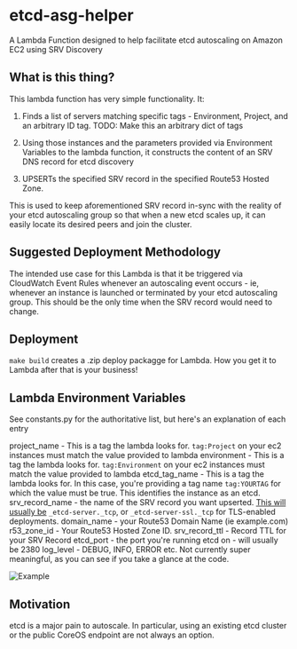 # etcd-asg-helper

A Lambda Function designed to help facilitate etcd autoscaling on Amazon EC2 using SRV Discovery

## What is this thing?

This lambda function has very simple functionality. It:

1. Finds a list of servers matching specific tags - Environment, Project, and an arbitrary ID tag. TODO: Make this an arbitrary dict of tags

2. Using those instances and the parameters provided via Environment Variables to the lambda function, it constructs the content of an SRV DNS record for etcd discovery

3. UPSERTs the specified SRV record in the specified Route53 Hosted Zone.

This is used to keep aforementioned SRV record in-sync with the reality of your etcd autoscaling group so that when a new etcd scales up, it can easily locate its desired peers and join the cluster.

## Suggested Deployment Methodology

The intended use case for this Lambda is that it be triggered via CloudWatch Event Rules whenever an autoscaling event occurs - ie, whenever an instance is launched or terminated by your etcd autoscaling group. This should be the only time when the SRV record would need to change.

## Deployment

`make build` creates a .zip deploy packagge for Lambda. How you get it to Lambda after that is your business!

## Lambda Environment Variables

See constants.py for the authoritative list, but here's an explanation of each entry

project_name - This is a tag the lambda looks for. `tag:Project` on your ec2 instances must match the value provided to lambda
environment - This is a tag the lambda looks for. `tag:Environment` on your ec2 instances must match the value provided to lambda
etcd_tag_name - This is a tag the lambda looks for. In this case, you're providing a tag name `tag:YOURTAG` for which the value must be true. This identifies the instance as an etcd.
srv_record_name - the name of the SRV record you want upserted. [This will usually be](https://coreos.com/etcd/docs/latest/v2/clustering.html#dns-discovery) `_etcd-server._tcp`, or `_etcd-server-ssl._tcp` for TLS-enabled deployments.
domain_name - your Route53 Domain Name (ie example.com)
r53_zone_id - Your Route53 Hosted Zone ID.
srv_record_ttl - Record TTL for your SRV Record
etcd_port - the port you're running etcd on - will usually be 2380
log_level - DEBUG, INFO, ERROR etc. Not currently super meaningful, as you can see if you take a glance at the code.

![Example](https://i.imgur.com/dLeMxay.png)

## Motivation

etcd is a major pain to autoscale. In particular, using an existing etcd cluster or the public CoreOS endpoint are not always an option.
